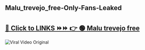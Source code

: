 
 ## Malu_trevejo_free-Only-Fans-Leaked

# <h2><a href="https://clipsfans.com/Malu_trevejo_free&ref=git">🔗 Click to LINKS ⏩⏩ 👉 🟢 Malu trevejo free </a></h2>

<a href="https://clipsfans.com/Malu_trevejo_free&ref=git" rel="nofollow" data-target="animated-image.originalLink"><img src="https://i.ibb.co.com/xMMVF88/686577567.gif" alt="Viral Video Original" style="max-width: 100%; display: inline-block;" data-target="animated-image.originalImage"></a>
